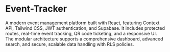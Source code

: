 # Event-Tracker

A modern event management platform built with React, featuring Context API, Tailwind CSS, JWT authentication, and Supabase. It includes protected routes, real-time event tracking, QR code ticketing, and a responsive UI. The modular architecture supports a comprehensive dashboard, advanced search, and secure, scalable data handling with RLS policies.
